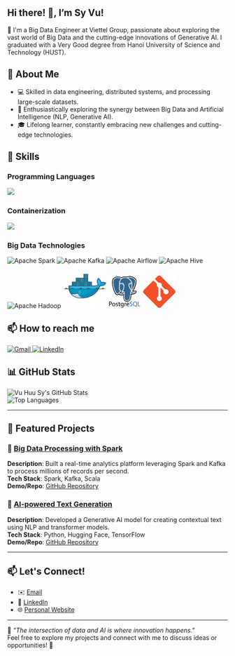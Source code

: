 

## Hi there! 👋, I’m Sy Vu!

🚀 I'm a Big Data Engineer at Viettel Group, passionate about exploring the vast world of Big Data and the cutting-edge innovations of Generative AI. I graduated with a Very Good degree from Hanoi University of Science and Technology (HUST).


## 📌 About Me  
- 💻 Skilled in data engineering, distributed systems, and processing large-scale datasets.
- 🧠 Enthusiastically exploring the synergy between Big Data and Artificial Intelligence (NLP, Generative AI).
- 🎓 Lifelong learner, constantly embracing new challenges and cutting-edge technologies.


## 🔧 Skills  

### Programming Languages
<p align="left">
  <a href="https://skillicons.dev">
    <img src="https://skillicons.dev/icons?i=scala,py" />
  </a>
</p>

### Containerization

<p align="left">
  <a href="https://skillicons.dev">
    <img src="https://skillicons.dev/icons?i=docker,kubernetes" />
  </a>
</p>

### Big Data Technologies

<p align="left">
  <img src="https://www.apache.org/logos/res/spark/spark_highres.png" alt="Apache Spark" width="200"/>
  <img src="https://www.apache.org/logos/originals/kafka.svg" alt="Apache Kafka" width="200"/>
  <img src="https://www.apache.org/logos/originals/airflow-1.svg" alt="Apache Airflow" width="200"/>
  <img src="https://upload.wikimedia.org/wikipedia/commons/b/bb/Apache_Hive_logo.svg" alt="Apache Hive" width="200"/>
  <img src="https://www.apache.org/logos/originals/hadoop.svg" alt="Apache Hadoop" width="200"/>
  <img src="https://raw.githubusercontent.com/devicons/devicon/master/icons/docker/docker-original.svg" alt="Docker" width="100"/>
  <img src="https://raw.githubusercontent.com/devicons/devicon/master/icons/postgresql/postgresql-original-wordmark.svg" alt="PostgreSQL" width="75" height="75"/>
  <img src="https://raw.githubusercontent.com/devicons/devicon/master/icons/git/git-original.svg" alt="Git" width="75" height="75"/>
</p>

## 📫 How to reach me

<p align="left">
  <a href="mailto:syvh.de@gmail.com" target="_blank">
    <img src="https://skillicons.dev/icons?i=gmail" alt="Gmail" />
  </a>
  <a href="https://www.linkedin.com/in/vu-huu-sy/" target="_blank">
    <img src="https://skillicons.dev/icons?i=linkedin" alt="LinkedIn" />
  </a>
</p>




## 📊 GitHub Stats  

![Vu Huu Sy's GitHub Stats](https://github-readme-stats.vercel.app/api?username=vuhuusy&show_icons=true&theme=radical)  
![Top Languages](https://github-readme-stats.vercel.app/api/top-langs/?username=vuhuusy&layout=compact&theme=radical)  

---

## 🌟 Featured Projects  

### 🔹 [Big Data Processing with Spark](#)  
**Description**: Built a real-time analytics platform leveraging Spark and Kafka to process millions of records per second.  
**Tech Stack**: Spark, Kafka, Scala  
**Demo/Repo**: [GitHub Repository](#)  

### 🔹 [AI-powered Text Generation](#)  
**Description**: Developed a Generative AI model for creating contextual text using NLP and transformer models.  
**Tech Stack**: Python, Hugging Face, TensorFlow  
**Demo/Repo**: [GitHub Repository](#)  

---

## 📫 Let's Connect!  
- ✉️ [Email](mailto:vuhuusytft1@gmail.com)  
- 💼 [LinkedIn](https://www.linkedin.com/in/vu-huu-sy/)  
- 🌐 [Personal Website](#)  

---

📖 *"The intersection of data and AI is where innovation happens."*  
Feel free to explore my projects and connect with me to discuss ideas or opportunities! 🚀  
